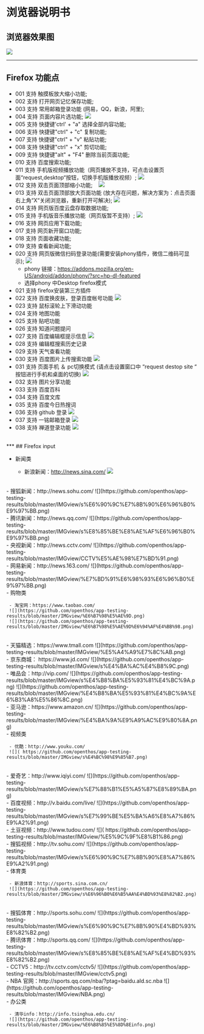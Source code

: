 # 浏览器说明书

## 浏览器效果图

![](https://github.com/openthos/app-testing-results/blob/master/IMGview/Browser_home.png)
<br>  
***
## Firefox 功能点

  - 001 支持 触摸板放大缩小功能;
  - 002 支持 打开网页记忆保存功能;
  - 003 支持 常用邮箱登录功能 (网易，QQ，新浪，阿里);
  - 004 支持 页面内容片选功能;
    ![](https://github.com/openthos/app-testing-results/blob/master/IMGview/tmp_23353-browser_ctrl_c1080532103.png)
  - 005 支持 快捷键'ctrl' + "a"  选择全部内容功能;
  - 006 支持 快捷键"ctrl" + "c"  复制功能;
  - 007 支持 快捷键"ctrl" + "v"  粘贴功能;
  - 008 支持 快捷键"ctrl" + "x"  剪切功能;
  - 009 支持 快捷键"alt" + "F4"  删除当前页面功能;
  - 010 支持 百度搜索功能;
  - 011 支持 手机版视频播放功能（网页播放不支持，可点击设置页面“request,desktop“按钮，切换手机版播放视频）;
    ![](https://github.com/openthos/app-testing-results/blob/master/IMGview/tmp_5306-browser_video1321882098.png)
  - 012 支持 双击页面顶部缩小功能;
    ![](https://github.com/openthos/app-testing-results/blob/master/IMGview/tmp_15694-browser_page_narrow-1696442630.png)
  - 013 支持 双击页面顶部放大页面功能 (放大存在问题，解决方案为：点击页面右上角“X“关闭浏览器，重新打开可解决);
    ![](https://github.com/openthos/app-testing-results/blob/master/IMGview/tmp_2151-browser_big-837121916.png)
  - 014 支持 网页版百度云盘存取数据功能;
  - 015 支持 手机版音乐播放功能（网页版暂不支持）;
    ![](https://github.com/openthos/app-testing-results/blob/master/IMGview/tmp_15914-browser_music1321882098.png)
  - 016 支持 网页应用下载功能;
  - 017 支持 网页新开窗口功能;
  - 018 支持 页面收藏功能;
  - 019 支持 查看新闻功能;
  - 020 支持 网页版微信扫码登录功能(需要安装phony插件，微信二维码可显示);
    ![](https://github.com/openthos/app-testing-results/blob/master/IMGview/tmp_3399-Screenshot_2017-03-07-16-53-57259291853.png)
     - phony 链接：https://addons.mozilla.org/en-US/android/addon/phony/?src=hp-dl-featured
     - 选择phony 中Desktop firefox模式
  - 021 支持 firefox安装第三方插件
  - 022 支持 百度换皮肤，登录百度帐号功能
    ![](https://github.com/openthos/app-testing-results/blob/master/IMGview/tmp_10669-browser_skin1321882098.png)
  - 023 支持 鼠标滚轮上下滑动功能
  - 024 支持 地图功能
  - 025 支持 贴吧功能
  - 026 支持 知道问题提问
  - 027 支持 百度编辑框提示信息
    ![](https://github.com/openthos/app-testing-results/blob/master/IMGview/tmp_15694-browsre_search_history11-1068102515.png)
  - 028 支持 编辑框搜索历史记录
  - 029 支持 天气查看功能
  - 030 支持 百度图片上传搜索功能
    ![](https://github.com/openthos/app-testing-results/blob/master/IMGview/tmp_23353-browser_image-934241301.png)
  - 031 支持 页面手机 ＆ pc切换模式 (请点击设置窗口中 “request destop site “ 按钮进行手机和桌面的切换)
    ![](https://github.com/openthos/app-testing-results/blob/master/IMGview/tmp_503-browser_phone_pc-837121916.png)
  - 032 支持 图片分享功能
  - 033 支持 百度百科
  - 034 支持 百度文库
  - 035 支持 百度今日热搜词
  - 036 支持 github 登录
    ![](https://github.com/openthos/app-testing-results/blob/master/IMGview/tmp_15694-browser_github1-352755821.png)
  - 037 支持 一铭邮箱登录
    ![](https://github.com/openthos/app-testing-results/blob/master/IMGview/tmp_15694-Browser_mail_emindsoft-57095784.png)
  - 038 支持 禅道登录功能
    ![](https://github.com/openthos/app-testing-results/blob/master/IMGview/tmp_15694-browser_chandao1-994875569.png)
<br>  
***
## Firefox input

  - 新闻类
  
     - 新浪新闻：http://news.sina.com/
     ![](https://github.com/openthos/app-testing-results/blob/master/IMGview/s%E6%96%B0%E6%B5%AAnew.png)
<br>  
     - 搜狐新闻：http://news.sohu.com/
     ![](https://github.com/openthos/app-testing-results/blob/master/IMGview/s%E6%90%9C%E7%8B%90%E6%96%B0%E9%97%BB.png)
<br>  
     - 腾讯新闻：http://news.qq.com/
     ![](https://github.com/openthos/app-testing-results/blob/master/IMGview/s%E8%85%BE%E8%AE%AF%E6%96%B0%E9%97%BB.png)
<br>  
     - 央视新闻：http://news.cctv.com/
     ![](https://github.com/openthos/app-testing-results/blob/master/IMGview/CCTV%E5%AE%98%E7%BD%91.png)
<br>   
     - 网易新闻：http://news.163.com/
     ![](https://github.com/openthos/app-testing-results/blob/master/IMGview/%E7%BD%91%E6%98%93%E6%96%B0%E9%97%BB.png)
<br>    
  - 购物类
     
     - 淘宝网：https://www.taobao.com/
     ![](https://github.com/openthos/app-testing-results/blob/master/IMGview/%E6%B7%98%E5%AE%9D.png)
     ![](https://github.com/openthos/app-testing-results/blob/master/IMGview/%E6%B7%98%E5%AE%9D%E6%94%AF%E4%BB%98.png)
<br>  
     - 天猫精选：https://www.tmall.com
     ![](https://github.com/openthos/app-testing-results/blob/master/IMGview/%E5%A4%A9%E7%8C%AB.png)
<br>  
     - 京东商城： https://www.jd.com/
     ![](https://github.com/openthos/app-testing-results/blob/master/IMGview/s%E4%BA%AC%E4%B8%9C.png)
<br>  
     - 唯品会：http://vip.com/
     ![](https://github.com/openthos/app-testing-results/blob/master/IMGview/s%E4%B8%BA%E5%93%81%E4%BC%9A.png)
     ![](https://github.com/openthos/app-testing-results/blob/master/IMGview/%E4%B8%BA%E5%93%81%E4%BC%9A%E6%B3%A8%E5%86%8C.png)
<br>  
     - 亚马逊：https://www.amazon.cn/
     ![](https://github.com/openthos/app-testing-results/blob/master/IMGview/%E4%BA%9A%E9%A9%AC%E9%80%8A.png)
<br>  
  - 视频类
 
     - 优酷：http://www.youku.com/
     ![]( https://github.com/openthos/app-testing-results/blob/master/IMGview/s%E4%BC%98%E9%85%B7.png)
<br>  
     - 爱奇艺：http://www.iqiyi.com/
     ![](https://github.com/openthos/app-testing-results/blob/master/IMGview/s%E7%88%B1%E5%A5%87%E8%89%BA.png)
<br>  
     - 百度视频：http://v.baidu.com/live/
     ![](https://github.com/openthos/app-testing-results/blob/master/IMGview/s%E7%99%BE%E5%BA%A6%E8%A7%86%E9%A2%91.png)
<br>  
     - 土豆视频：http://www.tudou.com/
     ![]( https://github.com/openthos/app-testing-results/blob/master/IMGview/%E5%9C%9F%E8%B1%86.png)
<br>  
     - 搜狐视频：http://tv.sohu.com/
     ![](https://github.com/openthos/app-testing-results/blob/master/IMGview/s%E6%90%9C%E7%8B%90%E8%A7%86%E9%A2%91.png)
<br>  
  - 体育类

     - 新浪体育：http://sports.sina.com.cn/
     ![](https://github.com/openthos/app-testing-results/blob/master/IMGview/s%E6%96%B0%E6%B5%AA%E4%BD%93%E8%82%B2.png)
<br>  
     - 搜狐体育：http://sports.sohu.com/
     ![](https://github.com/openthos/app-testing-results/blob/master/IMGview/s%E6%90%9C%E7%8B%90%E4%BD%93%E8%82%B2.png)
<br>  
     - 腾讯体育：http://sports.qq.com/
     ![](https://github.com/openthos/app-testing-results/blob/master/IMGview/s%E8%85%BE%E8%AE%AF%E4%BD%93%E8%82%B2.png)
<br>   
     - CCTV5：http://tv.cctv.com/cctv5/
     ![](https://github.com/openthos/app-testing-results/blob/master/IMGview/cctv5.png)
<br>     
     - NBA 官网：http://sports.qq.com/nba/?ptag=baidu.ald.sc.nba
     ![](https://github.com/openthos/app-testing-results/blob/master/IMGview/NBA.png)
<br>   
  - 办公类

     - 清华info：http://info.tsinghua.edu.cn/
     ![](https://github.com/openthos/app-testing-results/blob/master/IMGview/%E6%B8%85%E5%8D%8Einfo.png)
<br> 
<br>  
